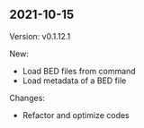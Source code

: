 ## 2021-10-15 

Version: v0.1.12.1

New:

* Load BED files from command
* Load metadata of a BED file

Changes:

* Refactor and optimize codes
